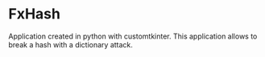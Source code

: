 # FxHash
Application created in python with customtkinter.  This application allows to break a hash with a dictionary attack.
